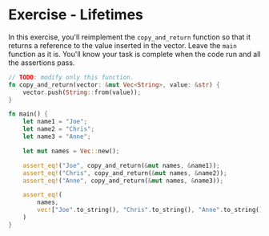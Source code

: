 # Exercise - Lifetimes

In this exercise, you'll reimplement the `copy_and_return` function so that it returns a reference to the value inserted in the vector. Leave the `main` function as it is. You'll know your task is complete when the code run and all the assertions pass.

```rust
// TODO: modify only this function.
fn copy_and_return(vector: &mut Vec<String>, value: &str) {
    vector.push(String::from(value));
}

fn main() {
    let name1 = "Joe";
    let name2 = "Chris";
    let name3 = "Anne";

    let mut names = Vec::new();

    assert_eq!("Joe", copy_and_return(&mut names, &name1));
    assert_eq!("Chris", copy_and_return(&mut names, &name2));
    assert_eq!("Anne", copy_and_return(&mut names, &name3));

    assert_eq!(
        names,
        vec!["Joe".to_string(), "Chris".to_string(), "Anne".to_string()]
    )
}
```
